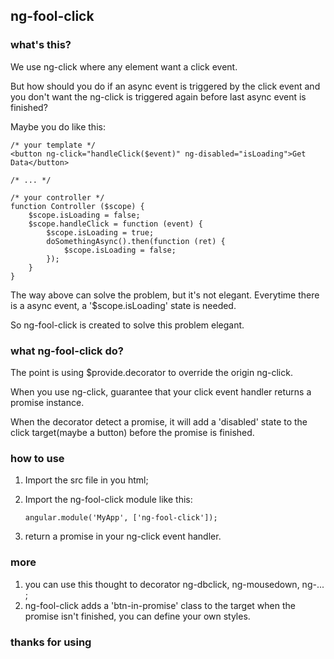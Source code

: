 ## ng-fool-click

### what's this?
 We use ng-click where any element want a click event. 

 But how should you do if an async event is triggered by the click event and you don't want the ng-click is triggered again before last async event is finished? 
 
 Maybe you do like this:
 
```
/* your template */
<button ng-click="handleClick($event)" ng-disabled="isLoading">Get Data</button>

/* ... */

/* your controller */
function Controller ($scope) {
    $scope.isLoading = false;
    $scope.handleClick = function (event) {
        $scope.isLoading = true;
        doSomethingAsync().then(function (ret) {
            $scope.isLoading = false;
        });
    }
}
```

 The way above can solve the problem, but it's not elegant. Everytime there is a async event, a '\$scope.isLoading' state is needed.
 
 So ng-fool-click is created to solve this problem elegant. 

### what ng-fool-click do?
 The point is using $provide.decorator to override the origin ng-click. 
 
 When you use ng-click, guarantee that your click event handler returns a promise instance. 
 
 When the decorator detect a promise, it will add a 'disabled' state to the click target(maybe a button) before the promise is finished.
 
### how to use

 1. Import the src file in you html;
 2. Import the ng-fool-click module like this:
    ```
    angular.module('MyApp', ['ng-fool-click']);
    ```

 3. return a promise in your ng-click event handler.

### more
  1. you can use this thought to decorator ng-dbclick, ng-mousedown, ng-... ;
  2. ng-fool-click adds a 'btn-in-promise' class to the target when the promise isn't finished, you can define your own styles.

### thanks for using

